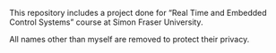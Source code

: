 This repository includes a project done for “Real Time and Embedded Control Systems” course at Simon Fraser University.

All names other than myself are removed to protect their privacy.
